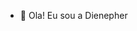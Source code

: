 - 👋 Ola! Eu sou a Dienepher

<!---
Dienepher/Dienepher is a ✨ special ✨ repository because its `README.md` (this file) appears on your GitHub profile.
You can click the Preview link to take a look at your changes.
--->
